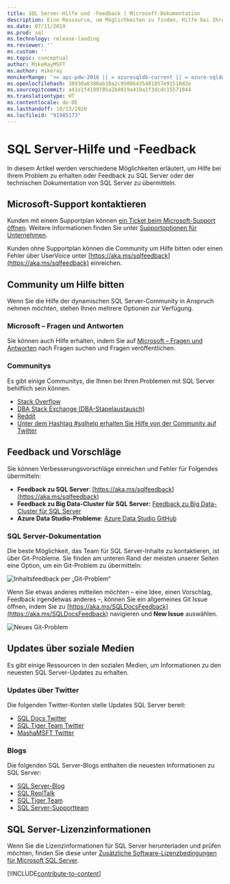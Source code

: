 ```yaml
---
title: SQL Server-Hilfe und -Feedback | Microsoft-Dokumentation
description: Eine Ressource, um Möglichkeiten zu finden, Hilfe bei Ihrem Problem zu erhalten oder Feedback entweder für das SQL Server-Produkt oder die technische Dokumentation von SQL Server zu übermitteln.
ms.date: 07/11/2019
ms.prod: sql
ms.technology: release-landing
ms.reviewer: ''
ms.custom: ''
ms.topic: conceptual
author: MikeRayMSFT
ms.author: mikeray
monikerRange: '>= aps-pdw-2016 || = azuresqldb-current || = azure-sqldw-latest || >= sql-server-2016 || >= sql-server-linux-2017 || = sqlallproducts-allversions'
ms.openlocfilehash: 38930a6380ab38a2c95086435481857e91518d2e
ms.sourcegitcommit: a41e1f4199785a2b8019a419a1f3dcdc15571044
ms.translationtype: HT
ms.contentlocale: de-DE
ms.lasthandoff: 10/13/2020
ms.locfileid: "91985173"
---
```

# <a name="sql-server-help-and-feedback"></a>SQL Server-Hilfe und -Feedback

In diesem Artikel werden verschiedene Möglichkeiten erläutert, um Hilfe bei Ihrem Problem zu erhalten oder Feedback zu SQL Server oder der technischen Dokumentation von SQL Server zu übermitteln. 

## <a name="contact-microsoft-support"></a>Microsoft-Support kontaktieren

Kunden mit einem Supportplan können [ein Ticket beim Microsoft-Support öffnen](https://support.microsoft.com/hub/4343728/support-for-business).  Weitere Informationen finden Sie unter [Supportoptionen für Unternehmen](https://support.microsoft.com/help/4341255/support-for-business). 

Kunden ohne Supportplan können die Community um Hilfe bitten oder einen Fehler über UserVoice unter [https://aka.ms/sqlfeedback](https://aka.ms/sqlfeedback) einreichen.

## <a name="ask-community-for-help"></a>Community um Hilfe bitten

Wenn Sie die Hilfe der dynamischen SQL Server-Community in Anspruch nehmen möchten, stehen Ihnen mehrere Optionen zur Verfügung.

### <a name="microsoft-q--a"></a>Microsoft – Fragen und Antworten

Sie können auch Hilfe erhalten, indem Sie auf [Microsoft – Fragen und Antworten](/answers/products/sql-server) nach Fragen suchen und Fragen veröffentlichen.

### <a name="communities"></a>Communitys

Es gibt einige Communitys, die Ihnen bei Ihren Problemen mit SQL Server behilflich sein können. 

- [Stack Overflow](https://stackoverflow.com/questions/tagged/sql-server)
- [DBA Stack Exchange (DBA-Stapelaustausch)](https://dba.stackexchange.com/questions/tagged/sql-server)
- [Reddit](https://www.reddit.com/r/SQLServer/)
- [Unter dem Hashtag #sqlhelp erhalten Sie Hilfe von der Community auf Twitter](https://twitter.com/hashtag/sqlhelp?src=hash) 
 
## <a name="feedback-suggestions"></a>Feedback und Vorschläge

Sie können Verbesserungsvorschläge einreichen und Fehler für Folgendes übermitteln:

- **Feedback zu SQL Server**: [https://aka.ms/sqlfeedback](https://aka.ms/sqlfeedback)
- **Feedback zu Big Data-Cluster für SQL Server:** [Feedback zu Big Data-Cluster für SQL Server](https://aka.ms/sql-server-bdc-feedback)
- **Azure Data Studio-Probleme**: [Azure Data Studio GitHub](https://github.com/microsoft/azuredatastudio/issues)
 

###  <a name="sql-server-documentation"></a>SQL Server-Dokumentation

Die beste Möglichkeit, das Team für SQL Server-Inhalte zu kontaktieren, ist über Git-Probleme. Sie finden am unteren Rand der meisten unserer Seiten eine Option, um ein Git-Problem zu übermitteln: 

![Inhaltsfeedback per „Git-Problem“](media/sql-server-get-help/git-issues.png)

Wenn Sie etwas anderes mitteilen möchten – eine Idee, einen Vorschlag, Feedback irgendetwas anderes –, können Sie ein allgemeines Git Issue öffnen, indem Sie zu [https://aka.ms/SQLDocsFeedback](https://aka.ms/SQLDocsFeedback) navigieren und **New Issue** auswählen. 

![Neues Git-Problem](media/sql-server-get-help/new-git-issue.png)

## <a name="social-media-updates"></a>Updates über soziale Medien

Es gibt einige Ressourcen in den sozialen Medien, um Informationen zu den neuesten SQL Server-Updates zu erhalten. 

### <a name="updates-via-twitter"></a>Updates über Twitter

Die folgenden Twitter-Konten stelle Updates SQL Server bereit: 

- [SQL Docs Twitter](https://twitter.com/sqldocs)
- [SQL Tiger Team Twitter](https://twitter.com/mssqltiger)
- [MashaMSFT Twitter](https://twitter.com/mashamsft)
 
### <a name="blogs"></a>Blogs

Die folgenden SQL Server-Blogs enthalten die neuesten Informationen zu SQL Server: 

- [SQL Server-Blog](https://cloudblogs.microsoft.com/sqlserver/)
- [SQL ReplTalk](https://blogs.msdn.microsoft.com/repltalk/)
- [SQL Tiger Team](/archive/blogs/sql_server_team/)
- [SQL Server-Supportteam](https://techcommunity.microsoft.com/t5/SQL-Server-Support/bg-p/SQLServerSupport/)


## <a name="sql-server-license-information"></a>SQL Server-Lizenzinformationen

Wenn Sie die Lizenzinformationen für SQL Server herunterladen und prüfen möchten, finden Sie diese unter [Zusätzliche Software-Lizenzbedingungen für Microsoft SQL Server](https://www.microsoft.com/download/details.aspx?id=39299). 


[!INCLUDE[contribute-to-content](../includes/paragraph-content/contribute-to-content.md)]